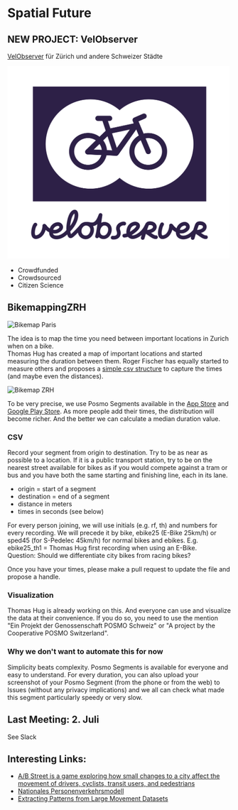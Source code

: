 # Spatial Future
## NEW PROJECT: VelObserver
[VelObserver](https://github.com/posmocoop/spatial_future/blob/master/vobs.md) für Zürich und andere Schweizer Städte

<img src="https://github.com/posmocoop/spatial_future/blob/master/logo%20dunkel@6x.png?raw=true" width="500" />

<!--
<table style="border-collapse: collapse; border: none;"><tr style="border-collapse: collapse; border: none;">        
<td style="border-collapse: collapse; border: none;"><img src="https://github.com/posmocoop/spatial_future/blob/master/VelObserver3.png" width="250" /></td>
<td><img src="https://github.com/posmocoop/spatial_future/blob/master/VelObserver2.png" width="250" /></td>
<td><img src="https://github.com/posmocoop/spatial_future/blob/master/VelObserver4.png" width="250" /></td>
<td><img src="https://github.com/posmocoop/spatial_future/blob/master/VelObserver4.png" width="250" /></td>
</tr></table>-->

- Crowdfunded
- Crowdsourced
- Citizen Science



## BikemappingZRH
![Bikemap Paris](https://raw.githubusercontent.com/posmocoop/spatial_future/master/paris.jpeg)
    

The idea is to map the time you need between important locations in Zurich when on a bike.     
Thomas Hug has created a map of important locations and started measuring the duration between them. Roger Fischer has equally started to measure others and proposes a [simple csv structure](https://github.com/posmocoop/spatial_future/blob/master/bikemappingzrh.csv) to capture the times (and maybe even the distances).   

![Bikemap ZRH](https://raw.githubusercontent.com/posmocoop/spatial_future/master/zurich_miromap.png)


To be very precise, we use Posmo Segments available in the [App Store](https://apps.apple.com/us/app/posmo-segments/id1450602777) and [Google Play Store](https://play.google.com/store/apps/details?id=io.datamap.posmo_segments). As more people add their times, the distribution will become richer. And the better we can calculate a median duration value.             

### CSV
Record your segment from origin to destination. Try to be as near as possible to a location. If it is a public transport station, try to be on the nearest street available for bikes as if you would compete against a tram or bus and you have both the same starting and finishing line, each in its lane.              
             
- origin = start of a segment 
- destination = end of a segment
- distance in meters
- times in seconds (see below)
           
For every person joining, we will use initials (e.g. rf, th) and numbers for every recording. We will precede it by bike, ebike25 (E-Bike 25km/h) or sped45 (for S-Pedelec 45km/h) for normal bikes and ebikes. E.g. ebike25_th1 = Thomas Hug first recording when using an E-Bike.             
Question: Should we differentiate city bikes from racing bikes?         
            
Once you have your times, please make a pull request to update the file and propose a handle.          

### Visualization
Thomas Hug is already working on this. And everyone can use and visualize the data at their convenience. If you do so, you need to use the mention "Ein Projekt der Genossenschaft POSMO Schweiz" or "A project by the Cooperative POSMO Switzerland". 

### Why we don't want to automate this for now
Simplicity beats complexity. Posmo Segments is available for everyone and easy to understand. For every duration, you can also upload your screenshot of your Posmo Segment (from the phone or from the web) to Issues (without any privacy implications) and we all can check what made this segment particularly speedy or very slow. 


## Last Meeting: 2. Juli
See Slack



## Interesting Links:
- [A/B Street is a game exploring how small changes to a city affect the movement of drivers, cyclists, transit users, and pedestrians](https://github.com/dabreegster/abstreet)
- [Nationales Personenverkehrsmodell](https://www.are.admin.ch/are/de/home/verkehr-und-infrastruktur/grundlagen-und-daten/verkehrsmodellierung/npvm.html)
- [Extracting Patterns from Large Movement Datasets](https://austriaca.at/?arp=0x003b9d88)
